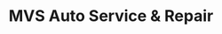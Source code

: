 ---
title: "MVS Auto Service & Repair"
url: /ilkeston/mvs-auto-service-und-repair/
shop: Autowerkstatt
---